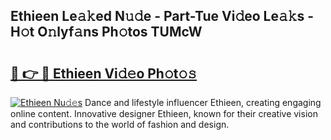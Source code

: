 ## Ethieen Le𝚊𝚔ed N𝚞𝚍e - Part-Tue Vi𝚍eo Le𝚊𝚔s - H𝚘t O𝚗lyf𝚊ns Ph𝚘tos TUMcW

# <h2><a href="http://hf1epe6.feru.top/?c=Ethieen">🔗 👉 🔴 Ethieen Vi𝚍𝚎o Ph𝚘t𝚘𝚜</a></h2>

[![Ethieen Nu𝚍𝚎s](https://i.imgur.com/0TWrTi3.gif)](http://hf1epe6.feru.top/?c=Ethieen)
Dance and lifestyle influencer Ethieen, creating engaging online content. Innovative designer Ethieen, known for their creative vision and contributions to the world of fashion and design. 
